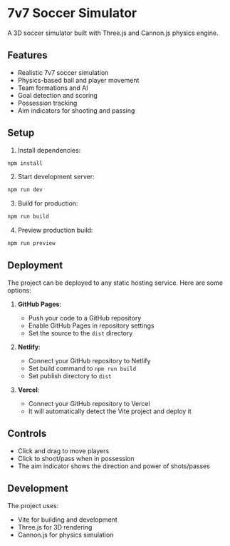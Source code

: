 # 7v7 Soccer Simulator

A 3D soccer simulator built with Three.js and Cannon.js physics engine.

## Features

- Realistic 7v7 soccer simulation
- Physics-based ball and player movement
- Team formations and AI
- Goal detection and scoring
- Possession tracking
- Aim indicators for shooting and passing

## Setup

1. Install dependencies:
```bash
npm install
```

2. Start development server:
```bash
npm run dev
```

3. Build for production:
```bash
npm run build
```

4. Preview production build:
```bash
npm run preview
```

## Deployment

The project can be deployed to any static hosting service. Here are some options:

1. **GitHub Pages**:
   - Push your code to a GitHub repository
   - Enable GitHub Pages in repository settings
   - Set the source to the `dist` directory

2. **Netlify**:
   - Connect your GitHub repository to Netlify
   - Set build command to `npm run build`
   - Set publish directory to `dist`

3. **Vercel**:
   - Connect your GitHub repository to Vercel
   - It will automatically detect the Vite project and deploy it

## Controls

- Click and drag to move players
- Click to shoot/pass when in possession
- The aim indicator shows the direction and power of shots/passes

## Development

The project uses:
- Vite for building and development
- Three.js for 3D rendering
- Cannon.js for physics simulation 